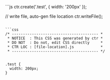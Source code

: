 <div data-size="240"></div>
```js
ctr.create('.test', {
  width: '200px'
});

// write file, auto-gen file location
ctr.writeFile();
```

```css
/* --------------------------------------- *
 * NOTICE  : This CSS was generated by ctr *
 * DO NOT  : Do not, edit CSS directly     *
 * CTR LOC : [file-location].js            *
 * --------------------------------------- */


.test {
  width: 200px;
}
```
<div class="cf"></div>

